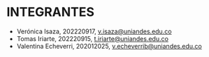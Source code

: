 # INTEGRANTES

- Verónica Isaza, 202220917, v.isaza@uniandes.edu.co
- Tomas Iriarte, 202220915, t.iriarte@uniandes.edu.co
- Valentina Echeverri, 202012025, v.echeverrib@uniandes.edu.co
